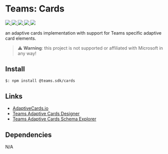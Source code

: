 # Teams: Cards

<p>
    <a href="https://www.npmjs.com/package/@teams.sdk/cards" target="_blank">
        <img src="https://img.shields.io/npm/v/@teams.sdk/cards" />
    </a>
    <a href="https://www.npmjs.com/package/@teams.sdk/cards?activeTab=code" target="_blank">
        <img src="https://img.shields.io/bundlephobia/min/@teams.sdk/cards" />
    </a>
    <a href="https://www.npmjs.com/package/@teams.sdk/cards?activeTab=dependencies" target="_blank">
        <img src="https://img.shields.io/librariesio/release/npm/@teams.sdk/cards" />
    </a>
    <a href="https://www.npmjs.com/package/@teams.sdk/cards" target="_blank">
        <img src="https://img.shields.io/npm/dw/@teams.sdk/cards" />
    </a>
    <a href="https://aacebo.github.io/teams-sdk-js" target="_blank">
        <img src="https://img.shields.io/badge/📖 docs-open-blue" />
    </a>
</p>

an adaptive cards implementation with support for Teams specific adaptive card elements.

> ⚠️ **Warning**: this project is not supported or affiliated with Microsoft in any way!

## Install

```bash
$: npm install @teams.sdk/cards
```

## Links

-   [AdaptiveCards.io](https://adaptivecards.io/)
-   [Teams Adaptive Cards Designer](https://aka.ms/acdesignerbeta)
-   [Teams Adaptive Cards Schema Explorer](https://aka.ms/acexplorer)

## Dependencies

N/A
